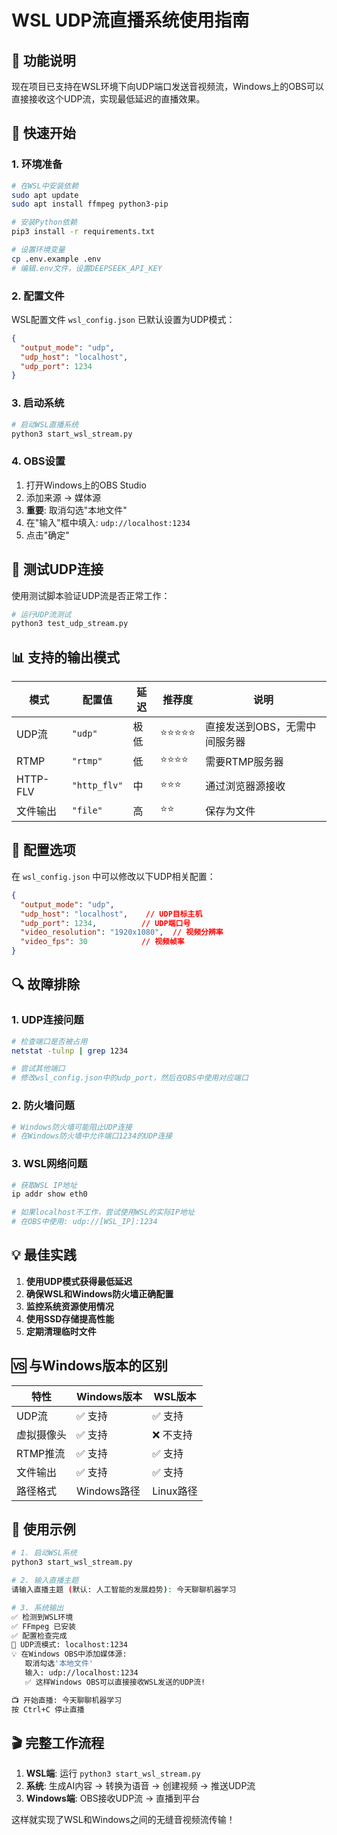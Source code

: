 # WSL UDP流直播系统使用指南

## 🎯 功能说明

现在项目已支持在WSL环境下向UDP端口发送音视频流，Windows上的OBS可以直接接收这个UDP流，实现最低延迟的直播效果。

## 🚀 快速开始

### 1. 环境准备

```bash
# 在WSL中安装依赖
sudo apt update
sudo apt install ffmpeg python3-pip

# 安装Python依赖
pip3 install -r requirements.txt

# 设置环境变量
cp .env.example .env
# 编辑.env文件，设置DEEPSEEK_API_KEY
```

### 2. 配置文件

WSL配置文件 `wsl_config.json` 已默认设置为UDP模式：

```json
{
  "output_mode": "udp",
  "udp_host": "localhost",
  "udp_port": 1234
}
```

### 3. 启动系统

```bash
# 启动WSL直播系统
python3 start_wsl_stream.py
```

### 4. OBS设置

1. 打开Windows上的OBS Studio
2. 添加来源 → 媒体源
3. **重要**: 取消勾选"本地文件"
4. 在"输入"框中填入: `udp://localhost:1234`
5. 点击"确定"

## 🧪 测试UDP连接

使用测试脚本验证UDP流是否正常工作：

```bash
# 运行UDP流测试
python3 test_udp_stream.py
```

## 📊 支持的输出模式

| 模式 | 配置值 | 延迟 | 推荐度 | 说明 |
|------|--------|------|--------|------|
| UDP流 | `"udp"` | 极低 | ⭐⭐⭐⭐⭐ | 直接发送到OBS，无需中间服务器 |
| RTMP | `"rtmp"` | 低 | ⭐⭐⭐⭐ | 需要RTMP服务器 |
| HTTP-FLV | `"http_flv"` | 中 | ⭐⭐⭐ | 通过浏览器源接收 |
| 文件输出 | `"file"` | 高 | ⭐⭐ | 保存为文件 |

## 🔧 配置选项

在 `wsl_config.json` 中可以修改以下UDP相关配置：

```json
{
  "output_mode": "udp",
  "udp_host": "localhost",    // UDP目标主机
  "udp_port": 1234,          // UDP端口号
  "video_resolution": "1920x1080",  // 视频分辨率
  "video_fps": 30            // 视频帧率
}
```

## 🔍 故障排除

### 1. UDP连接问题

```bash
# 检查端口是否被占用
netstat -tulnp | grep 1234

# 尝试其他端口
# 修改wsl_config.json中的udp_port，然后在OBS中使用对应端口
```

### 2. 防火墙问题

```bash
# Windows防火墙可能阻止UDP连接
# 在Windows防火墙中允许端口1234的UDP连接
```

### 3. WSL网络问题

```bash
# 获取WSL IP地址
ip addr show eth0

# 如果localhost不工作，尝试使用WSL的实际IP地址
# 在OBS中使用: udp://[WSL_IP]:1234
```

## 💡 最佳实践

1. **使用UDP模式获得最低延迟**
2. **确保WSL和Windows防火墙正确配置**
3. **监控系统资源使用情况**
4. **使用SSD存储提高性能**
5. **定期清理临时文件**

## 🆚 与Windows版本的区别

| 特性 | Windows版本 | WSL版本 |
|------|-------------|---------|
| UDP流 | ✅ 支持 | ✅ 支持 |
| 虚拟摄像头 | ✅ 支持 | ❌ 不支持 |
| RTMP推流 | ✅ 支持 | ✅ 支持 |
| 文件输出 | ✅ 支持 | ✅ 支持 |
| 路径格式 | Windows路径 | Linux路径 |

## 📝 使用示例

```bash
# 1. 启动WSL系统
python3 start_wsl_stream.py

# 2. 输入直播主题
请输入直播主题 (默认: 人工智能的发展趋势): 今天聊聊机器学习

# 3. 系统输出
✅ 检测到WSL环境
✅ FFmpeg 已安装
✅ 配置检查完成
📡 UDP流模式: localhost:1234
💡 在Windows OBS中添加媒体源:
   取消勾选'本地文件'
   输入: udp://localhost:1234
   ✅ 这样Windows OBS可以直接接收WSL发送的UDP流!

📺 开始直播: 今天聊聊机器学习
按 Ctrl+C 停止直播
```

## 🎬 完整工作流程

1. **WSL端**: 运行 `python3 start_wsl_stream.py`
2. **系统**: 生成AI内容 → 转换为语音 → 创建视频 → 推送UDP流
3. **Windows端**: OBS接收UDP流 → 直播到平台

这样就实现了WSL和Windows之间的无缝音视频流传输！